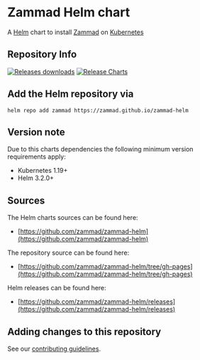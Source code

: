# Zammad Helm chart

A [Helm](https://helm.sh) chart to install [Zammad](https://zammad.org) on [Kubernetes](https://kubernetes.io)

## Repository Info

[![Releases downloads](https://img.shields.io/github/downloads/zammad/zammad-helm/total.svg)](https://github.com/zammad/zammad-helm/releases)
[![Release Charts](https://github.com/zammad/zammad-helm/workflows/Release%20Charts/badge.svg)](https://github.com/zammad/zammad-helm/commits/master)

## Add the Helm repository via

```console
helm repo add zammad https://zammad.github.io/zammad-helm
```

## Version note

Due to this charts dependencies the following minimum version requirements apply:

* Kubernetes 1.19+
* Helm 3.2.0+

## Sources

The Helm charts sources can be found here:

* [https://github.com/zammad/zammad-helm](https://github.com/zammad/zammad-helm)

The repository source can be found here:

* [https://github.com/zammad/zammad-helm/tree/gh-pages](https://github.com/zammad/zammad-helm/tree/gh-pages)

Helm releases can be found here:

* [https://github.com/zammad/zammad-helm/releases](https://github.com/zammad/zammad-helm/releases)

## Adding changes to this repository

See our [contributing guidelines](https://github.com/zammad/zammad-helm/blob/master/CONTRIBUTING.md).
